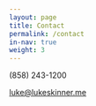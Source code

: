```yaml
---
layout: page
title: Contact
permalink: /contact
in-nav: true
weight: 3
---
```




(858) 243-1200



[luke@lukeskinner.me](/mailto:luke@lukeskinner.me)
